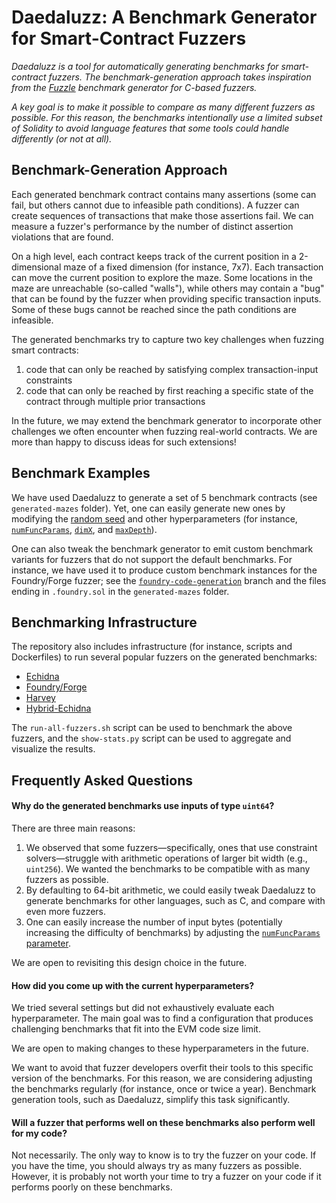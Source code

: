 # Daedaluzz: A Benchmark Generator for Smart-Contract Fuzzers

*Daedaluzz is a tool for automatically generating benchmarks for smart-contract fuzzers. The benchmark-generation approach takes inspiration from the [Fuzzle](https://softsec.kaist.ac.kr/~sangkilc/papers/lee-ase22.pdf) benchmark generator for C-based fuzzers.*

*A key goal is to make it possible to compare as many different fuzzers as possible. For this reason, the benchmarks intentionally use a limited subset of Solidity to avoid language features that some tools could handle differently (or not at all).*


## Benchmark-Generation Approach

Each generated benchmark contract contains many assertions (some can fail, but others cannot due to infeasible path conditions). A fuzzer can create sequences of transactions that make those assertions fail. We can measure a fuzzer's performance by the number of distinct assertion violations that are found.

On a high level, each contract keeps track of the current position in a 2-dimensional maze of a fixed dimension (for instance, 7x7). Each transaction can move the current position to explore the maze. Some locations in the maze are unreachable (so-called "walls"), while others may contain a "bug" that can be found by the fuzzer when providing specific transaction inputs. Some of these bugs cannot be reached since the path conditions are infeasible.

The generated benchmarks try to capture two key challenges when fuzzing smart contracts:
1. code that can only be reached by satisfying complex transaction-input constraints
2. code that can only be reached by first reaching a specific state of the contract through multiple prior transactions

In the future, we may extend the benchmark generator to incorporate other challenges we often encounter when fuzzing real-world contracts. We are more than happy to discuss ideas for such extensions!


## Benchmark Examples

We have used Daedaluzz to generate a set of 5 benchmark contracts (see `generated-mazes` folder). Yet, one can easily generate new ones by modifying the [random seed](https://github.com/ConsenSys/daedaluzz/blob/2c163f4ed12484203345e1df2c619ba53739885d/main.go#L158) and other hyperparameters (for instance, [`numFuncParams`](https://github.com/ConsenSys/daedaluzz/blob/2c163f4ed12484203345e1df2c619ba53739885d/main.go#L159), [`dimX`](https://github.com/ConsenSys/daedaluzz/blob/2c163f4ed12484203345e1df2c619ba53739885d/main.go#L161), and [`maxDepth`](https://github.com/ConsenSys/daedaluzz/blob/2c163f4ed12484203345e1df2c619ba53739885d/main.go#L164)).

One can also tweak the benchmark generator to emit custom benchmark variants for fuzzers that do not support the default benchmarks. For instance, we have used it to produce custom benchmark instances for the Foundry/Forge fuzzer; see the [`foundry-code-generation`](https://github.com/ConsenSys/daedaluzz/tree/foundry-code-generation) branch and the files ending in `.foundry.sol` in the `generated-mazes` folder.


## Benchmarking Infrastructure

The repository also includes infrastructure (for instance, scripts and Dockerfiles) to run several popular fuzzers on the generated benchmarks:
- [Echidna](https://github.com/crytic/echidna)
- [Foundry/Forge](https://github.com/foundry-rs/foundry/tree/master/forge)
- [Harvey](https://mariachris.github.io/Pubs/FSE-2020-Harvey.pdf)
- [Hybrid-Echidna](https://github.com/crytic/optik)

The `run-all-fuzzers.sh` script can be used to benchmark the above fuzzers, and the `show-stats.py` script can be used to aggregate and visualize the results.


## Frequently Asked Questions

#### Why do the generated benchmarks use inputs of type `uint64`?

There are three main reasons:

1) We observed that some fuzzers—specifically, ones that use constraint solvers—struggle with arithmetic operations of larger bit width (e.g., `uint256`). We wanted the benchmarks to be compatible with as many fuzzers as possible.
2) By defaulting to 64-bit arithmetic, we could easily tweak Daedaluzz to generate benchmarks for other languages, such as C, and compare with even more fuzzers.
3) One can easily increase the number of input bytes (potentially increasing the difficulty of benchmarks) by adjusting the [`numFuncParams` parameter](https://github.com/ConsenSys/daedaluzz/blob/cb88f7d91bf21eefda047b98f8cb2e9efa7adeca/main.go#L159).

We are open to revisiting this design choice in the future.

#### How did you come up with the current hyperparameters?

We tried several settings but did not exhaustively evaluate each hyperparameter. The main goal was to find a configuration that produces challenging benchmarks that fit into the EVM code size limit.

We are open to making changes to these hyperparameters in the future.

We want to avoid that fuzzer developers overfit their tools to this specific version of the benchmarks. For this reason, we are considering adjusting the benchmarks regularly (for instance, once or twice a year). Benchmark generation tools, such as Daedaluzz, simplify this task significantly.

#### Will a fuzzer that performs well on these benchmarks also perform well for my code?

Not necessarily. The only way to know is to try the fuzzer on your code. If you have the time, you should always try as many fuzzers as possible. However, it is probably not worth your time to try a fuzzer on your code if it performs poorly on these benchmarks.
